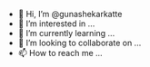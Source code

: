- 👋 Hi, I’m @gunashekarkatte
- 👀 I’m interested in ...
- 🌱 I’m currently learning ...
- 💞️ I’m looking to collaborate on ...
- 📫 How to reach me ...

<!---
gunashekarkatte/gunashekarkatte is a ✨ special ✨ repository because its `README.md` (this file) appears on your GitHub profile.
You can click the Preview link to take a look at your changes.
--->
